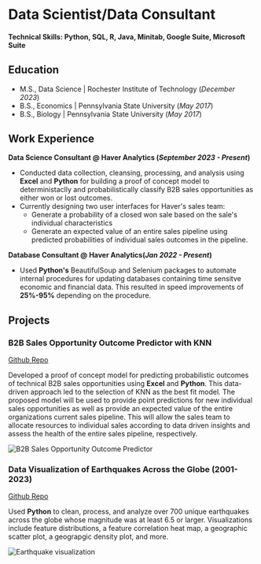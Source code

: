 # Data Scientist/Data Consultant

#### Technical Skills: Python, SQL, R, Java, Minitab, Google Suite, Microsoft Suite


## Education						       		
- M.S., Data Science	| Rochester Institute of Technology (_December 2023_)	 			        		
- B.S., Economics | Pennsylvania State University (_May 2017_)
- B.S., Biology | Pennsylvania State University (_May 2017_)


## Work Experience
**Data Science Consultant @ Haver Analytics (_September 2023 - Present_)**
- Conducted data collection, cleansing, processing, and analysis using **Excel** and **Python** for building a proof of concept model to deterministaclly and probabilistically classify B2B sales opportunities as either won or lost outcomes.
- Currently designing two user interfaces for Haver's sales team:
    - Generate a probability of a closed won sale based on the sale's individual characteristics
    - Generate an expected value of an entire sales pipeline using predicted probabilities of individual sales outcomes in the pipeline.

**Database Consultant @ Haver Analytics(_Jan 2022 - Present_)**
- Used **Python's** BeautifulSoup and Selenium packages to automate internal procedures for updating databases containing time sensitve economic and financial data. This resulted in speed improvements of **25%-95%** depending on the procedure.


## Projects
### B2B Sales Opportunity Outcome Predictor with KNN
[Github Repo]()

Developed a proof of concept model for predicting probabilistic outcomes of technical B2B sales opportunities using **Excel** and **Python**. This data-driven approach led to the selection of KNN as the best fit model. 
The proposed model will be used to provide point predictions for new individual sales opportunities as well as provide an expected value of the entire organizations current sales pipeline. This will allow the sales team to allocate resources to individual sales according to data driven insights and assess the health of the entire sales pipeline, respectively.


![B2B Sales Opportunity Outcome Predictor](/assets/img/salesteam.jpg)

### Data Visualization of Earthquakes Across the Globe (2001-2023)
[Github Repo]()

Used **Python** to clean, process, and analyze over 700 unique earthquakes across the globe whose magnitude was at least 6.5 or larger.  Visualizations include feature distributions, a feature correlation heat map, a geographic scatter plot, a geograpgic density plot, and more.

![Earthquake visualization](/assets/img/earthquake.jpg)

